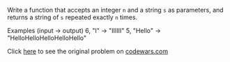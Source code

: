 Write a function that accepts an integer `n` and a string `s` as parameters, and returns a string of `s` repeated exactly `n` times.

Examples (input -> output)
6, "I"     -> "IIIIII"
5, "Hello" -> "HelloHelloHelloHelloHello"

Click [here](https://www.codewars.com/kata/57a0e5c372292dd76d000d7e/train/python) to see the original problem on [codewars.com](https://www.codewars.com)
